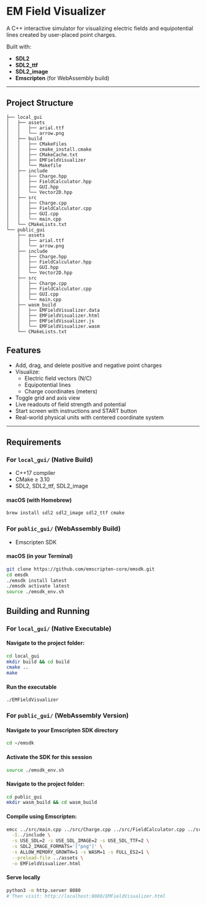 # EM Field Visualizer

A C++ interactive simulator for visualizing electric fields and equipotential lines created by user-placed point charges.

Built with:
- **SDL2**
- **SDL2_ttf**
- **SDL2_image**
- **Emscripten** (for WebAssembly build)

---

## Project Structure
```plaintext
├── local_gui
│   ├── assets
│   │   ├── arial.ttf
│   │   └── arrow.png
│   ├── build
│   │   ├── CMakeFiles
│   │   ├── cmake_install.cmake
│   │   ├── CMakeCache.txt
│   │   ├── EMFieldVisualizer
│   │   └── Makefile
│   ├── include
│   │   ├── Charge.hpp
│   │   ├── FieldCalculator.hpp
│   │   ├── GUI.hpp
│   │   └── Vector2D.hpp
│   ├── src
│   │   ├── Charge.cpp
│   │   ├── FieldCalculator.cpp
│   │   ├── GUI.cpp
│   │   └── main.cpp
│   └── CMakeLists.txt
└── public_gui
    ├── assets
    │   ├── arial.ttf
    │   └── arrow.png
    ├── include
    │   ├── Charge.hpp
    │   ├── FieldCalculator.hpp
    │   ├── GUI.hpp
    │   └── Vector2D.hpp
    ├── src
    │   ├── Charge.cpp
    │   ├── FieldCalculator.cpp
    │   ├── GUI.cpp
    │   └── main.cpp
    ├── wasm_build
    │   ├── EMFieldVisualizer.data
    │   ├── EMFieldVisualizer.html
    │   ├── EMFieldVisualizer.js
    │   └── EMFieldVisualizer.wasm
    └── CMakeLists.txt
```

## Features

- Add, drag, and delete positive and negative point charges
- Visualize:
  - Electric field vectors (N/C)
  - Equipotential lines
  - Charge coordinates (meters)
- Toggle grid and axis view
- Live readouts of field strength and potential
- Start screen with instructions and START button
- Real-world physical units with centered coordinate system

---

## Requirements

### For `local_gui/` (Native Build)

- C++17 compiler
- CMake ≥ 3.10
- SDL2, SDL2_ttf, SDL2_image

#### macOS (with Homebrew)

```bash
brew install sdl2 sdl2_image sdl2_ttf cmake
```

### For `public_gui/` (WebAssembly Build)

- Emscripten SDK

#### macOS (in your Terminal)

```bash
git clone https://github.com/emscripten-core/emsdk.git
cd emsdk
./emsdk install latest
./emsdk activate latest
source ./emsdk_env.sh
```

## Building and Running 

### For `local_gui/` (Native Executable)

#### Navigate to the project folder:

```bash
cd local_gui
mkdir build && cd build
cmake ..
make
```

#### Run the executable
```bash
./EMFieldVisualizer
```

### For `public_gui/` (WebAssembly Version)

#### Navigate to your Emscripten SDK directory

```bash
cd ~/emsdk
```

#### Activate the SDK for this session

```bash
source ./emsdk_env.sh
```

#### Navigate to the project folder:

```bash
cd public_gui
mkdir wasm_build && cd wasm_build
```

#### Compile using Emscripten:

```bash
emcc ../src/main.cpp ../src/Charge.cpp ../src/FieldCalculator.cpp ../src/GUI.cpp \
  -I../include \
  -s USE_SDL=2 -s USE_SDL_IMAGE=2 -s USE_SDL_TTF=2 \
  -s SDL2_IMAGE_FORMATS='["png"]' \
  -s ALLOW_MEMORY_GROWTH=1 -s WASM=1 -s FULL_ES2=1 \
  --preload-file ../assets \
  -o EMFieldVisualizer.html
```

#### Serve locally

```bash
python3 -m http.server 8080
# Then visit: http://localhost:8080/EMFieldVisualizer.html
```
